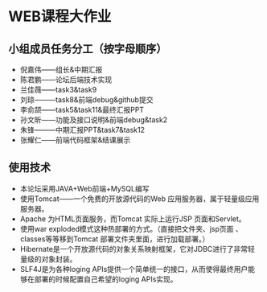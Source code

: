 # WEB课程大作业
## 小组成员任务分工（按字母顺序）
+ 倪嘉伟——组长&中期汇报
+ 陈君鹏——论坛后端技术实现
+ 兰佳薇——task3&task9
+ 刘琼———task8&前端debug&github提交
+ 李俞颉——task5&task11&最终汇报PPT
+ 孙文昕——功能及接口说明&前端debug&task2
+ 朱锋———中期汇报PPT&task7&task12
+ 张耀仁——前端代码框架&结课展示
## 使用技术
+ 本论坛采用JAVA+Web前端+MySQL编写
+ 使用Tomcat——一个免费的开放源代码的Web 应用服务器，属于轻量级应用服务器。
+ Apache 为HTML页面服务，而Tomcat 实际上运行JSP 页面和Servlet。
+ 使用war exploded模式这种热部署的方式。（直接把文件夹、jsp页面 、classes等等移到Tomcat 部署文件夹里面，进行加载部署。）
+ Hibernate是一个开放源代码的对象关系映射框架，它对JDBC进行了非常轻量级的对象封装。
+ SLF4J是为各种loging APIs提供一个简单统一的接口，从而使得最终用户能够在部署的时候配置自己希望的loging APIs实现。 

